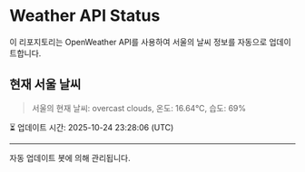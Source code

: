 
# Weather API Status

이 리포지토리는 OpenWeather API를 사용하여 서울의 날씨 정보를 자동으로 업데이트합니다.

## 현재 서울 날씨
> 서울의 현재 날씨: overcast clouds, 온도: 16.64°C, 습도: 69%

⏳ 업데이트 시간: 2025-10-24 23:28:06 (UTC)

---
자동 업데이트 봇에 의해 관리됩니다.

